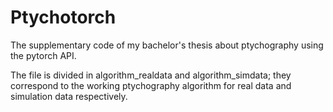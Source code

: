 # Ptychotorch
The supplementary code of my bachelor's thesis about ptychography using the pytorch API.

The file is divided in algorithm_realdata and algorithm_simdata; they correspond to the working ptychography algorithm for real data and simulation data respectively.
